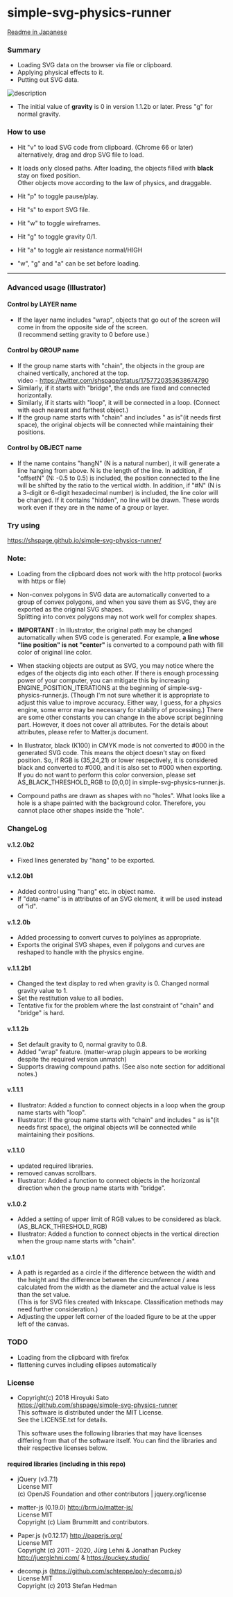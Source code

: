 # simple-svg-physics-runner

[Readme in Japanese](https://github.com/shspage/simple-svg-physics-runner/blob/master/README_ja.md) 

### Summary
* Loading SVG data on the browser via file or clipboard.
* Applying physical effects to it.
* Putting out SVG data.  

![description](https://github.com/shspage/simple-svg-physics-runner/blob/master/image/description.gif)

* The initial value of **gravity** is 0 in version 1.1.2b or later. Press "g" for normal gravity.

### How to use
* Hit "v" to load SVG code from clipboard. (Chrome 66 or later)  
  alternatively, drag and drop SVG file to load.

* It loads only closed paths. After loading, the objects filled with **black** stay on fixed position.  
  Other objects move according to the law of physics, and draggable.

* Hit "p" to toggle pause/play.
* Hit "s" to export SVG file.
* Hit "w" to toggle wireframes.
* Hit "g" to toggle gravity 0/1.
* Hit "a" to toggle air resistance normal/HIGH

* "w", "g" and "a" can be set before loading.

----
### Advanced usage (Illustrator)

#### Control by LAYER name
* If the layer name includes "wrap", objects that go out of the screen will come in from the opposite side of the screen.  
(I recommend setting gravity to 0 before use.)

#### Control by GROUP name
* If the group name starts with "chain", the objects in the group are chained vertically, anchored at the top.   
video - https://twitter.com/shspage/status/1757720353638674790
* Similarly, if it starts with "bridge", the ends are fixed and connected horizontally.
* Similarly, if it starts with "loop", it will be connected in a loop. (Connect with each nearest and farthest object.)
* If the group name starts with "chain" and includes " as is"(it needs first space), the original objects will be connected while maintaining their positions.

#### Control by OBJECT name
* If the name contains "hangN" (N is a natural number), it will generate a line hanging from above. N is the length of the line.
In addition, if "offsetN" (N: -0.5 to 0.5) is included, the position connected to the line will be shifted by the ratio to the vertical width. In addition, if "#N" (N is a 3-digit or 6-digit hexadecimal number) is included, the line color will be changed. If it contains "hidden", no line will be drawn. These words work even if they are in the name of a group or layer.

### Try using
https://shspage.github.io/simple-svg-physics-runner/

### Note:
* Loading from the clipboard does not work with the http protocol (works with https or file)
* Non-convex polygons in SVG data are automatically converted to a group of convex polygons,
and when you save them as SVG, they are exported as the original SVG shapes.  
  Splitting into convex polygons may not work well for complex shapes.
* **IMPORTANT** : In Illustrator, the original path may be changed automatically when SVG code is generated.
For example, **a line whose "line position" is not "center"** is converted to a compound path with fill color of original line color.
* When stacking objects are output as SVG, you may notice where the edges of the objects dig into each other.
If there is enough processing power of your computer, you can mitigate this by increasing ENGINE_POSITION_ITERATIONS at the beginning of simple-svg-physics-runner.js.
(Though I'm not sure whether it is appropriate to adjust this value to improve accuracy.
Either way, I guess, for a physics engine, some error may be necessary for stability of processing.)
There are some other constants you can change in the above script beginning part.
However, it does not cover all attributes.
For the details about attributes, please refer to Matter.js document.

* In Illustrator, black (K100) in CMYK mode is not converted to #000 in the generated SVG code.
This means the object doesn't stay on fixed position.
So, if RGB is (35,24,21) or lower respectively, it is considered black and converted to #000,
and it is also set to #000 when exporting.
If you do not want to perform this color conversion, please set AS_BLACK_THRESHOLD_RGB to [0,0,0]
in simple-svg-physics-runner.js.

* Compound paths are drawn as shapes with no "holes". What looks like a hole is a shape painted with the background color. Therefore, you cannot place other shapes inside the "hole".


### ChangeLog
#### v.1.2.0b2
* Fixed lines generated by "hang" to be exported.

#### v.1.2.0b1
* Added control using "hang" etc. in object name.
* If "data-name" is in attributes of an SVG element, it will be used instead of "id".

#### v.1.2.0b
* Added processing to convert curves to polylines as appropriate.
* Exports the original SVG shapes, even if polygons and curves are reshaped to handle with the physics engine.

#### v.1.1.2b1
* Changed the text display to red when gravity is 0. Changed normal gravity value to 1.
* Set the restitution value to all bodies.
* Tentative fix for the problem where the last constraint of "chain" and "bridge" is hard.

#### v.1.1.2b
* Set default gravity to 0, normal gravity to 0.8.
* Added "wrap" feature. (matter-wrap plugin appears to be working despite the required version unmatch)
* Supports drawing compound paths. (See also note section for additional notes.)

#### v.1.1.1
* Illustrator: Added a function to connect objects in a loop when the group name starts with "loop".
* Illustrator: If the group name starts with "chain" and includes " as is"(it needs first space), the original objects will be connected while maintaining their positions.

#### v.1.1.0
* updated required libraries.
* removed canvas scrollbars.
* Illustrator: Added a function to connect objects in the horizontal direction when the group name starts with "bridge".

#### v.1.0.2
* Added a setting of upper limit of RGB values ​​to be considered as black. (AS_BLACK_THRESHOLD_RGB)
* Illustrator: Added a function to connect objects in the vertical direction when the group name starts with "chain".

#### v.1.0.1
* A path is regarded as a circle if the difference between the width and the height and the difference between the circumference / area calculated from the width as the diameter and the actual value is less than the set value.  
(This is for SVG files created with Inkscape. Classification methods may need further consideration.)
* Adjusting the upper left corner of the loaded figure to be at the upper left of the canvas.

### TODO
* Loading from the clipboard with firefox
* flattening curves including ellipses automatically

### License
* Copyright(c) 2018 Hiroyuki Sato  
  https://github.com/shspage/simple-svg-physics-runner  
  This software is distributed under the MIT License.  
  See the LICENSE.txt for details.
  
  This software uses the following libraries that may have licenses
  differing from that of the software itself. You can find the
  libraries and their respective licenses below.

#### required libraries (including in this repo)
* jQuery (v3.7.1)  
  License MIT  
  (c) OpenJS Foundation and other contributors | jquery.org/license

* matter-js (0.19.0) http://brm.io/matter-js/  
  License MIT  
  Copyright (c) Liam Brummitt and contributors.

* Paper.js (v0.12.17)  http://paperjs.org/  
  License MIT  
  Copyright (c) 2011 - 2020, Jürg Lehni & Jonathan Puckey  
  http://juerglehni.com/ & https://puckey.studio/

* decomp.js (https://github.com/schteppe/poly-decomp.js)  
  License MIT  
  Copyright (c) 2013 Stefan Hedman
